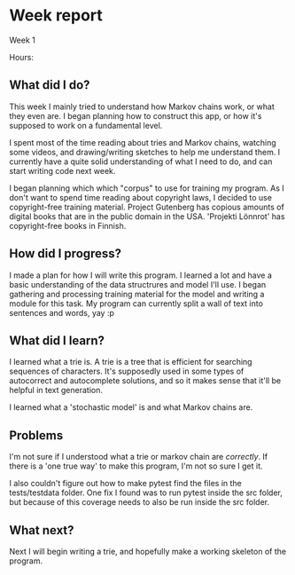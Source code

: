 # Week report
Week 1

Hours: 

## What did I do?
This week I mainly tried to understand how Markov chains work, or what they even are. I began planning how to construct this app, or how it's supposed to work on a fundamental level.

I spent most of the time reading about tries and Markov chains, watching some videos, and drawing/writing sketches to help me understand them. I currently have a quite solid understanding of what I need to do, and can start writing code next week.

I began planning which which "corpus" to use for training my program. As I don't want to spend time reading about copyright laws, I decided to use copyright-free training material. Project Gutenberg has copious amounts of digital books that are in the public domain in the USA. 'Projekti Lönnrot' has copyright-free books in Finnish.

## How did I progress?
I made a plan for how I will write this program. I learned a lot and have a basic understanding of the data structrures and model I'll use. I began gathering and processing training material for the model and writing a module for this task. My program can currently split a wall of text into sentences and words, yay :p

## What did I learn?
I learned what a trie is. A trie is a tree that is efficient for searching sequences of characters. It's supposedly used in some types of autocorrect and autocomplete solutions, and so it makes sense that it'll be helpful in text generation.

I learned what a 'stochastic model' is and what Markov chains are.

## Problems
I'm not sure if I understood what a trie or markov chain are _correctly_. If there is a 'one true way' to make this program, I'm not so sure I get it.

I also couldn't figure out how to make pytest find the files in the tests/testdata folder. One fix I found was to run pytest inside the src folder, but because of this coverage needs to also be run inside the src folder.

## What next?
Next I will begin writing a trie, and hopefully make a working skeleton of the program.
